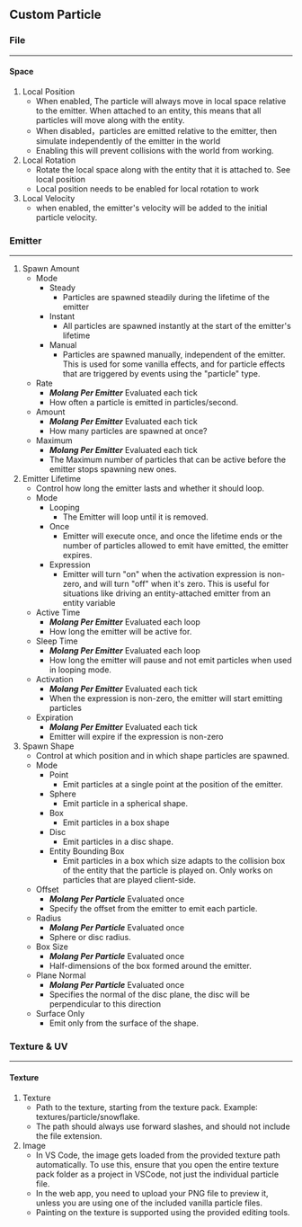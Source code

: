 ## Custom Particle

### File

---

#### Space
1. Local Position
    - When enabled, The particle will always move in local space relative to the emitter. When attached to an entity, this means that all particles will move along with the entity. 
    - When disabled，particles are emitted relative to the emitter, then simulate independently of the emitter in the world
    - Enabling this will prevent collisions with the world from working. 
2. Local Rotation
    - Rotate the local space along with the entity that it is attached to. See local position
    - Local position needs to be enabled for local rotation to work
3. Local Velocity
    - when enabled, the emitter's velocity will be added to the initial particle velocity.

### Emitter

---

1. Spawn Amount
   * Mode 
     - Steady
       + Particles are spawned steadily during the lifetime of the emitter 
     - Instant 
       + All particles are spawned instantly at the start of the emitter's lifetime 
     - Manual 
       + Particles are spawned manually, independent of the emitter. This is used for some vanilla effects, and for particle effects that are triggered by events using the "particle" type.
   * Rate
     - ***Molang Per Emitter*** Evaluated each tick 
     - How often a particle is emitted in particles/second. 
   * Amount
     - ***Molang Per Emitter*** Evaluated each tick 
     - How many particles are spawned at once?
   * Maximum 
     - ***Molang Per Emitter*** Evaluated each tick 
     - The Maximum number of particles that can be active before the emitter stops spawning new ones.
2. Emitter Lifetime
   * Control how long the emitter lasts and whether it should loop.
   * Mode 
     - Looping 
       + The Emitter will loop until it is removed. 
     - Once 
       + Emitter will execute once, and once the lifetime ends or the number of particles allowed to emit have emitted, the emitter expires. 
     - Expression 
       + Emitter will turn "on" when the activation expression is non-zero, and will turn "off" when it's zero. This is useful for situations like driving an entity-attached emitter from an entity variable
   * Active Time 
     - ***Molang Per Emitter*** Evaluated each loop 
     - How long the emitter will be active for. 
   * Sleep Time 
     - ***Molang Per Emitter*** Evaluated each loop 
     - How long the emitter will pause and not emit particles when used in looping mode. 
   * Activation 
     - ***Molang Per Emitter*** Evaluated each tick
     - When the expression is non-zero, the emitter will start emitting particles
   * Expiration 
     - ***Molang Per Emitter*** Evaluated each tick
     - Emitter will expire if the expression is non-zero
3. Spawn Shape
   * Control at which position and in which shape particles are spawned.
   * Mode 
     - Point 
       + Emit particles at a single point at the position of the emitter.
     - Sphere 
       + Emit particle in a spherical shape. 
     - Box 
       + Emit particles in a box shape 
     - Disc 
       + Emit particles in a disc shape. 
     - Entity Bounding Box 
       + Emit particles in a box which size adapts to the collision box of the entity that the particle is played on. Only works on particles that are played client-side.
   * Offset 
     - ***Molang Per Particle*** Evaluated once
     - Specify the offset from the emitter to emit each particle. 
   * Radius 
     - ***Molang Per Particle*** Evaluated once
     - Sphere or disc radius. 
   * Box Size 
     - ***Molang Per Particle*** Evaluated once
     - Half-dimensions of the box formed around the emitter. 
   * Plane Normal 
     - ***Molang Per Particle*** Evaluated once 
     - Specifies the normal of the disc plane, the disc will be perpendicular to this direction
   * Surface Only 
     - Emit only from the surface of the shape.
### Texture & UV

---

#### Texture
1. Texture
   - Path to the texture, starting from the texture pack. Example∶ textures/particle/snowflake. 
   - The path should always use forward slashes, and should not include the file extension. 
2. Image 
   - In VS Code, the image gets loaded from the provided texture path automatically. To use this, ensure that you open the entire texture pack folder as a project in VSCode, not just the individual particle file. 
   - In the web app, you need to upload your PNG file to preview it, unless you are using one of the included vanilla particle files. 
   - Painting on the texture is supported using the provided editing tools.